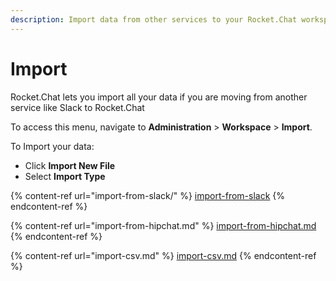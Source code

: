 ```yaml
---
description: Import data from other services to your Rocket.Chat workspace.
---
```


# Import

Rocket.Chat lets you import all your data if you are moving from another service like Slack to Rocket.Chat

To access this menu, navigate to **Administration** > **Workspace** > **Import**.

To Import your data:

* Click **Import New File**
* Select **Import Type**

{% content-ref url="import-from-slack/" %}
[import-from-slack](import-from-slack/)
{% endcontent-ref %}

{% content-ref url="import-from-hipchat.md" %}
[import-from-hipchat.md](import-from-hipchat.md)
{% endcontent-ref %}

{% content-ref url="import-csv.md" %}
[import-csv.md](import-csv.md)
{% endcontent-ref %}
